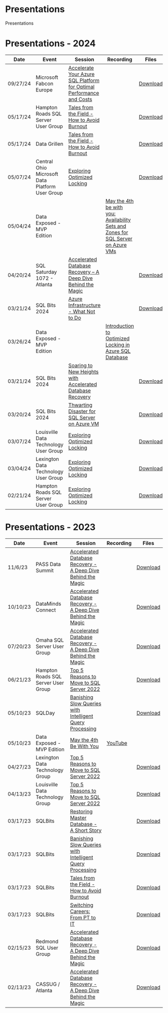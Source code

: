 # Presentations
Presentations

# Presentations - 2024
Date | Event | Session | Recording | Files
--- | --- | --- | --- | ---
09/27/24 | Microsoft Fabcon Europe | [Accelerate Your Azure SQL Platform for Optimal Performance and Costs](https://www.sharepointeurope.com/events/accelerate-your-azure-sql-platform-for-optimal-performance-and-costs/) | | [Download](https://github.com/airtank20/Presentations/blob/master/2024/Fabcon%20Europe/)
05/17/24 | Hampton Roads SQL Server User Group | [Tales from the Field - How to Avoid Burnout](https://www.meetup.com/hampton-roads-sql-server-user-group/events/301293560/) | | [Download](https://github.com/airtank20/Presentations/blob/master/2024/Hampton%20Roads%20SSUG/)
05/17/24 | Data Grillen | [Tales from the Field - How to Avoid Burnout](https://datagrillen.com/theschedule/#) | | [Download](https://github.com/airtank20/Presentations/blob/master/2024/Data%20Grillen) 
05/07/24 | Central Ohio Microsoft Data Platform User Group | [Exploring Optimized Locking](https://www.meetup.com/cbuspass/events/300771150/) | | [Download](https://github.com/airtank20/Presentations/blob/master/2024/Columbus%20SSUG)
05/04/24 | Data Exposed - MVP Edition | | [May the 4th be with you: Availability Sets and Zones for SQL Server on Azure VMs](https://www.youtube.com/watch?v=GvdE4quY_eQ)
04/20/24 | SQL Saturday 1072 - Atlanta | [Accelerated Database Recovery – A Deep Dive Behind the Magic](https://sqlsaturday.com/2024-04-20-sqlsaturday1072/#schedule) | | [Download](https://github.com/airtank20/Presentations/blob/master/2024/SQLSaturday%20Atlanta)
03/21/24 | SQL Bits 2024 | [Azure Infrastructure - What Not to Do](https://sqlbits.com/attend/the-agenda/thusday/) | | [Download](https://github.com/airtank20/Presentations/blob/master/2024/SQLBits)
03/26/24 | Data Exposed - MVP Edition | | [Introduction to Optimized Locking in Azure SQL Database](https://www.youtube.com/watch?v=9F3IciOIRZA)
03/21/24 | SQL Bits 2024 | [Soaring to New Heights with Accelerated Database Recovery](https://sqlbits.com/attend/the-agenda/thusday/) | | [Download](https://github.com/airtank20/Presentations/blob/master/2024/SQLBits)
03/20/24 | SQL Bits 2024 | [Thwarting Disaster for SQL Server on Azure VM](https://sqlbits.com/attend/the-agenda/wednesday/) | | [Download](https://github.com/airtank20/Presentations/blob/master/2024/SQLBits)
03/07/24 | Louisville Data Technology User Group | [Exploring Optimized Locking](https://www.meetup.com/louisville-data-technology-group/events/299058937/) | | [Download](https://github.com/airtank20/Presentations/blob/master/2024/Louisville%20Data%20Technology/)
03/04/24 | Lexington Data Technology User Group | [Exploring Optimized Locking](https://www.meetup.com/lexington-data-technology-group/events/299440172/) | | [Download](https://github.com/airtank20/Presentations/blob/master/2024/Lexington%20Data%20Technology/)
02/21/24 | Hampton Roads SQL Server User Group | [Exploring Optimized Locking](https://www.meetup.com/hampton-roads-sql-server-user-group/events/299153121/) | | [Download](https://github.com/airtank20/Presentations/blob/master/2024/Hampton%20Roads%20SSUG/)

# Presentations - 2023
Date | Event | Session | Recording | Files
--- | --- | --- | --- | ---
11/6/23 | PASS Data Summit | [Accelerated Database Recovery - A Deep Dive Behind the Magic](https://passdatacommunitysummit.com/sessions/1655/) | | [Download](https://github.com/airtank20/Presentations/tree/master/2023/PASS%20Data%20Summit)
10/10/23 | DataMinds Connect | [Accelerated Database Recovery - A Deep Dive Behind the Magic](https://datamindsconnect.be/agenda/) | | [Download](https://github.com/airtank20/Presentations/tree/master/2023/DataMinds)
07/20/23 | Omaha SQL Server User Group | [Accelerated Database Recovery - A Deep Dive Behind the Magic](https://www.meetup.com/omaha-sql-user-group/events/294623858/) | | [Download](https://github.com/airtank20/Presentations/tree/master/2023/Omaha%20SSUG)
06/21/23 | Hampton Roads SQL Server User Group | [Top 5 Reasons to Move to SQL Server 2022](https://www.meetup.com/hampton-roads-sql-server-user-group/events/293323010/) | | [Download](https://github.com/airtank20/Presentations/blob/master/2023/Hampton%20Roads%20SSUG/)
05/10/23 | SQLDay | [Banishing Slow Queries with Intelligent Query Processing](https://sqlday.pl/en/agenda-sqlday-2023/) | | [Download](https://github.com/airtank20/Presentations/tree/master/2023/SQLDay/)
05/10/23 | Data Exposed - MVP Edition | [May the 4th Be With You](https://www.youtube.com/watch?v=hXeZ9Q580fs) | [YouTube](https://www.youtube.com/watch?v=hXeZ9Q580fs) | 
04/27/23 | Lexington Data Technology Group | [Top 5 Reasons to Move to SQL Server 2022](https://www.meetup.com/lexington-data-technology-group/events/293025425/) | | [Download](https://github.com/airtank20/Presentations/blob/master/2023/Lexington%20Data%20Technology%20Group/)
04/13/23 | Louisville Data Technology Group | [Top 5 Reasons to Move to SQL Server 2022](https://www.meetup.com/louisville-data-technology-group/events/292671231) | | [Download](https://github.com/airtank20/Presentations/blob/master/2023/Louisville%20Data%20Technology%20Group/)
03/17/23 | SQLBits | [Restoring Master Database - A Short Story](https://events.sqlbits.com/2023/agenda) | | [Download](https://github.com/airtank20/Presentations/tree/master/2023/SQLBits/Restoring%20Master%20Database%20%E2%80%93%20A%20Short%20Story)
03/17/23 | SQLBits | [Banishing Slow Queries with Intelligent Query Processing](https://events.sqlbits.com/2023/agenda) | | [Download](https://github.com/airtank20/Presentations/tree/master/2023/SQLBits/Banishing%20Slow%20Queries%20with%20Intelligent%20Query%20Processing)
03/17/23 | SQLBits | [Tales from the Field - How to Avoid Burnout](https://events.sqlbits.com/2023/agenda) | | [Download](https://github.com/airtank20/Presentations/tree/master/2023/SQLBits/Tales%20from%20the%20Field%20-%20How%20to%20Avoid%20Burnout)
03/17/23 | SQLBits | [Switching Careers: From PT to IT](https://events.sqlbits.com/2023/agenda) | | [Download](https://github.com/airtank20/Presentations/tree/master/2023/SQLBits)
02/15/23 | Redmond SQL User Group | [Accelerated Database Recovery - A Deep Dive Behind the Magic](https://www.meetup.com/redmond-sql-user-group-and-data-professionals-meetup/events/zxjlbtyfcdblb/) |  | [Download](https://github.com/airtank20/Presentations/tree/master/2023/Redmond%20SQL%20Server%20User%20Group)
02/13/23 | CASSUG / Atlanta | [Accelerated Database Recovery - A Deep Dive Behind the Magic](https://www.meetup.com/atlanta-azure-data-user-group/events/290738853/) |  | [Download](https://github.com/airtank20/Presentations/tree/master/2023/CASSUG-Atlanta)